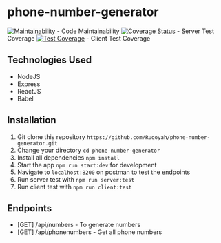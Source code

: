 # phone-number-generator
[![Maintainability](https://api.codeclimate.com/v1/badges/4a2bac49c037bbcf1bab/maintainability)](https://codeclimate.com/github/Ruqoyah/phone-number-generator/maintainability) - Code Maintainability
[![Coverage Status](https://coveralls.io/repos/github/Ruqoyah/phone-number-generator/badge.svg?branch=develop)](https://coveralls.io/github/Ruqoyah/phone-number-generator?branch=develop) - Server Test Coverage
[![Test Coverage](https://api.codeclimate.com/v1/badges/4a2bac49c037bbcf1bab/test_coverage)](https://codeclimate.com/github/Ruqoyah/phone-number-generator/test_coverage) - Client Test Coverage

## Technologies Used
* NodeJS
* Express
* ReactJS
* Babel


## Installation
1.  Git clone this repository `https://github.com/Ruqoyah/phone-number-generator.git`
2.  Change your directory `cd phone-number-generator`
3.  Install all dependencies `npm install`
4.  Start the app `npm run start:dev` for development 
5.  Navigate to `localhost:8200` on postman to test the endpoints
6.  Run server test with `npm run server:test`
7.  Run client test with `npm run client:test`


## Endpoints
* [GET] /api/numbers - To generate numbers
* [GET] /api/phonenumbers - Get all phone numbers

